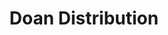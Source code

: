 ---
title: "Doan Distribution"
url: /bain-de-bretagne/doan-distribution/
shop: animal de compagnie
---